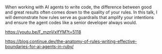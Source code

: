 When working with AI agents to write code, the difference between good and great results often comes down to the quality of your rules. In this talk, I will demonstrate how rules serve as guardrails that amplify your intentions and ensure the agent codes like a senior developer always would.

https://youtu.be/F_mznVxIfYM?t=5118

https://blog.continue.dev/the-anatomy-of-rules-writing-effective-boundaries-for-ai-agents-in-ruby/
